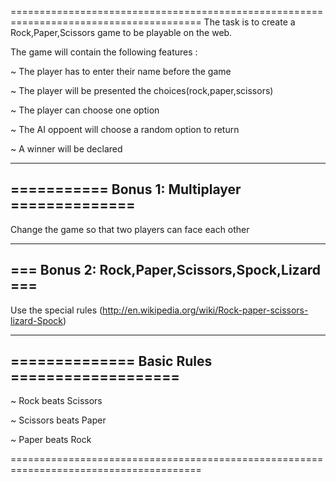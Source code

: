 =======================================================================================
The task is to create a Rock,Paper,Scissors game to be playable on the web.

The game will contain the following features :
  
  ~ The player has to enter their name before the game

  ~ The player will be presented the choices(rock,paper,scissors)

  ~ The player can choose one option

  ~ The AI oppoent will choose a random option to return
  
  ~ A winner will be declared

-----------------------------------------------
=========== Bonus 1: Multiplayer ==============
-----------------------------------------------
 
Change the game so that two players can face each other

-------------------------------------------------
=== Bonus 2: Rock,Paper,Scissors,Spock,Lizard ===
-------------------------------------------------

Use the special rules (http://en.wikipedia.org/wiki/Rock-paper-scissors-lizard-Spock)

----------------------------------------------
============== Basic Rules ===================
----------------------------------------------
 
  ~ Rock beats Scissors

  ~ Scissors beats Paper

  ~ Paper beats Rock

=======================================================================================